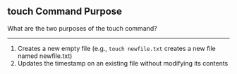 ## touch Command Purpose

What are the two purposes of the touch command?

---

1. Creates a new empty file (e.g., `touch newfile.txt` creates a new file named newfile.txt)
2. Updates the timestamp on an existing file without modifying its contents

